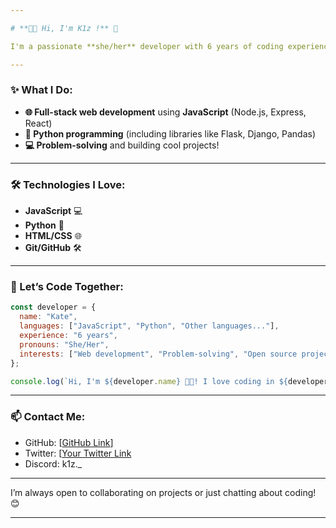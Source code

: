 ```yaml
---

# **👩‍💻 Hi, I'm K1z !** 🌟

I'm a passionate **she/her** developer with 6 years of coding experience. I specialize in **JavaScript** and **Python**, but I'm also comfortable with other languages. 🚀

---
```


### **✨ What I Do:**
- **🌐 Full-stack web development** using **JavaScript** (Node.js, Express, React)  
- **🐍 Python programming** (including libraries like Flask, Django, Pandas)  
- **💻 Problem-solving** and building cool projects!  

---

### **🛠️ Technologies I Love:**

- **JavaScript** 💻  
- **Python** 🐍  
- **HTML/CSS** 🌐  
- **Git/GitHub** 🛠️  

---

### **💬 Let’s Code Together:**

```javascript
const developer = {
  name: "Kate",
  languages: ["JavaScript", "Python", "Other languages..."],
  experience: "6 years",
  pronouns: "She/Her",
  interests: ["Web development", "Problem-solving", "Open source projects"],
};

console.log(`Hi, I'm ${developer.name} 👩‍💻! I love coding in ${developer.languages.join(", ")}`);
```

---

### **📫 Contact Me:**

- GitHub: [[GitHub Link](https://github.com/k1z-Team)]  
- Twitter: [[Your Twitter Link](https://x.com/K1zTeam)  
- Discord: k1z._

---

I’m always open to collaborating on projects or just chatting about coding! 😊

---
